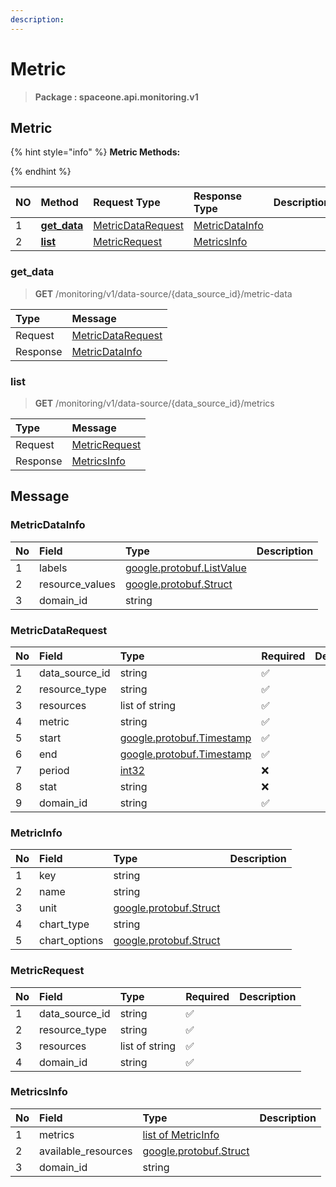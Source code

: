 ```yaml
---
description:  
---
```

# Metric

>  **Package : spaceone.api.monitoring.v1**

## Metric

{% hint style="info" %}
**Metric Methods:**

{%  endhint %}


| NO |  Method | Request Type | Response Type | Description |
| :--- | :--- | :--- | :--- | :--- |
| 1 | [**get_data**](metric.md#get_data)|   [MetricDataRequest](metric.md#metricdatarequest) |   [MetricDataInfo](metric.md#metricdatainfo) |  |
| 2 | [**list**](metric.md#list)|   [MetricRequest](metric.md#metricrequest) |   [MetricsInfo](metric.md#metricsinfo) |  | 
 

 
### get_data
> **GET** /monitoring/v1/data-source/{data_source_id}/metric-data
>


| Type | Message |
| :--- | :--- |
| Request | [MetricDataRequest](metric.md#metricdatarequest) |
| Response |  [MetricDataInfo](metric.md#metricdatainfo)  |
 
 

 
### list
> **GET** /monitoring/v1/data-source/{data_source_id}/metrics
>


| Type | Message |
| :--- | :--- |
| Request | [MetricRequest](metric.md#metricrequest) |
| Response |  [MetricsInfo](metric.md#metricsinfo)  |


## 

## Message

### MetricDataInfo
| No | Field | Type |  Description |
| :--- | :--- | :--- | :--- |
| 1 | labels |[google.protobuf.ListValue](https://developers.google.com/protocol-buffers/docs/reference/overview) | |
| 2 | resource_values |[google.protobuf.Struct](https://github.com/protocolbuffers/protobuf/blob/master/src/google/protobuf/struct.proto) | |
| 3 | domain_id |string | |

### MetricDataRequest
| No | Field | Type | Required | Description |
| :--- | :--- | :--- | :--- | :--- |
| 1 | data_source_id |string|✅| |
| 2 | resource_type |string|✅| |
| 3 | resources |list of string|✅| |
| 4 | metric |string|✅| |
| 5 | start |[google.protobuf.Timestamp](https://github.com/protocolbuffers/protobuf/blob/master/src/google/protobuf/timestamp.proto)|✅| |
| 6 | end |[google.protobuf.Timestamp](https://github.com/protocolbuffers/protobuf/blob/master/src/google/protobuf/timestamp.proto)|✅| |
| 7 | period |[int32](https://github.com/protocolbuffers/protobuf/blob/master/src/google/protobuf/type.proto)|❌| |
| 8 | stat |string|❌| |
| 9 | domain_id |string|✅| |

### MetricInfo
| No | Field | Type |  Description |
| :--- | :--- | :--- | :--- |
| 1 | key |string | |
| 2 | name |string | |
| 3 | unit |[google.protobuf.Struct](https://github.com/protocolbuffers/protobuf/blob/master/src/google/protobuf/struct.proto) | |
| 4 | chart_type |string | |
| 5 | chart_options |[google.protobuf.Struct](https://github.com/protocolbuffers/protobuf/blob/master/src/google/protobuf/struct.proto) | |

### MetricRequest
| No | Field | Type | Required | Description |
| :--- | :--- | :--- | :--- | :--- |
| 1 | data_source_id |string|✅| |
| 2 | resource_type |string|✅| |
| 3 | resources |list of string|✅| |
| 4 | domain_id |string|✅| |

### MetricsInfo
| No | Field | Type |  Description |
| :--- | :--- | :--- | :--- |
| 1 | metrics |[list of MetricInfo](metric.md#metricinfo) | |
| 2 | available_resources |[google.protobuf.Struct](https://github.com/protocolbuffers/protobuf/blob/master/src/google/protobuf/struct.proto) | |
| 3 | domain_id |string | |
